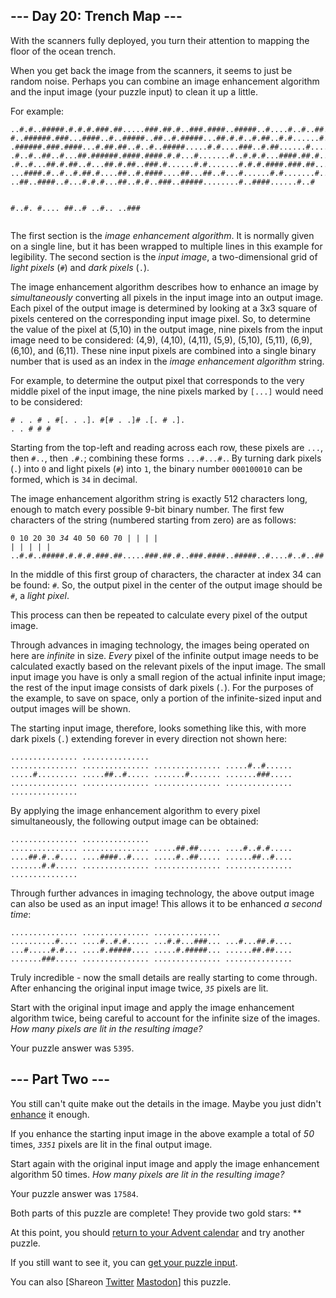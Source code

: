 <main>
  <article class="day-desc">
    <h2>--- Day 20: Trench Map ---</h2>
    <p>With the scanners fully deployed, you turn their attention to mapping the floor of the ocean trench.</p>
    <p>When you get back the image from the scanners, it seems to just be random noise. Perhaps you can combine an image
      enhancement algorithm and the input image (your puzzle input) to clean it up a little.</p>
    <p>For example:</p>
    <pre><code>..#.#..#####.#.#.#.###.##.....###.##.#..###.####..#####..#....#..#..##..##
#..######.###...####..#..#####..##..#.#####...##.#.#..#.##..#.#......#.###
.######.###.####...#.##.##..#..#..#####.....#.#....###..#.##......#.....#.
.#..#..##..#...##.######.####.####.#.#...#.......#..#.#.#...####.##.#.....
.#..#...##.#.##..#...##.#.##..###.#......#.#.......#.#.#.####.###.##...#..
...####.#..#..#.##.#....##..#.####....##...##..#...#......#.#.......#.....
..##..####..#...#.#.#...##..#.#..###..#####........#..####......#..#

#..#.
#....
##..#
..#..
..###
</code></pre>
    <p>The first section is the <em>image enhancement algorithm</em>. It is normally given on a single line, but it has
      been wrapped to multiple lines in this example for legibility. The second section is the <em>input image</em>, a
      two-dimensional grid of <em>light pixels</em> (<code>#</code>) and <em>dark pixels</em> (<code>.</code>).</p>
    <p>The image enhancement algorithm describes how to enhance an image by <em>simultaneously</em> converting all
      pixels in the input image into an output image. Each pixel of the output image is determined by looking at a 3x3
      square of pixels centered on the corresponding input image pixel. So, to determine the value of the pixel at
      (5,10) in the output image, nine pixels from the input image need to be considered: (4,9), (4,10), (4,11), (5,9),
      (5,10), (5,11), (6,9), (6,10), and (6,11). These nine input pixels are combined into a single binary number that
      is used as an index in the <em>image enhancement algorithm</em> string.</p>
    <p>For example, to determine the output pixel that corresponds to the very middle pixel of the input image, the nine
      pixels marked by <code>[...]</code> would need to be considered:</p>
    <pre><code># . . # .
#[. . .].
#[# . .]#
.[. # .].
. . # # #
</code></pre>
    <p>Starting from the top-left and reading across each row, these pixels are <code>...</code>, then <code>#..</code>,
      then <code>.#.</code>; combining these forms <code>...#...#.</code>. By turning dark pixels (<code>.</code>) into
      <code>0</code> and light pixels (<code>#</code>) into <code>1</code>, the binary number <code>000100010</code> can
      be formed, which is <code>34</code> in decimal.</p>
    <p>The image enhancement algorithm string is exactly 512 characters long, enough to match every possible 9-bit
      binary number. The first few characters of the string (numbered starting from zero) are as follows:</p>
    <pre><code>0         10        20        30  <em>34</em>    40        50        60        70
|         |         |         |   <em>|</em>     |         |         |         |
..#.#..#####.#.#.#.###.##.....###.<em>#</em>#.#..###.####..#####..#....#..#..##..##
</code></pre>
    <p>In the middle of this first group of characters, the character at index 34 can be found: <code>#</code>. So, the
      output pixel in the center of the output image should be <code>#</code>, a <em>light pixel</em>.</p>
    <p>This process can then be repeated to calculate every pixel of the output image.</p>
    <p>Through advances in imaging technology, the images being operated on here are <em>infinite</em> in size.
      <em>Every</em> pixel of the infinite output image needs to be calculated exactly based on the relevant pixels of
      the input image. The small input image you have is only a small region of the actual infinite input image; the
      rest of the input image consists of dark pixels (<code>.</code>). For the purposes of the example, to save on
      space, only a portion of the infinite-sized input and output images will be shown.</p>
    <p>The starting input image, therefore, looks something like this, with more dark pixels (<code>.</code>) extending
      forever in every direction not shown here:</p>
    <pre><code>...............
...............
...............
...............
...............
.....#..#......
.....#.........
.....##..#.....
.......#.......
.......###.....
...............
...............
...............
...............
...............
</code></pre>
    <p>By applying the image enhancement algorithm to every pixel simultaneously, the following output image can be
      obtained:</p>
    <pre><code>...............
...............
...............
...............
.....##.##.....
....#..#.#.....
....##.#..#....
....####..#....
.....#..##.....
......##..#....
.......#.#.....
...............
...............
...............
...............
</code></pre>
    <p>Through further advances in imaging technology, the above output image can also be used as an input image! This
      allows it to be enhanced <em>a second time</em>:</p>
    <pre><code>...............
...............
...............
..........#....
....#..#.#.....
...#.#...###...
...#...##.#....
...#.....#.#...
....#.#####....
.....#.#####...
......##.##....
.......###.....
...............
...............
...............
</code></pre>
    <p>Truly incredible - now the small details are really starting to come through. After enhancing the original input
      image twice, <code><em>35</em></code> pixels are lit.</p>
    <p>Start with the original input image and apply the image enhancement algorithm twice, being careful to account for
      the infinite size of the images. <em>How many pixels are lit in the resulting image?</em></p>
  </article>
  <p>Your puzzle answer was <code>5395</code>.</p>
  <article class="day-desc">
    <h2 id="part2">--- Part Two ---</h2>
    <p>You still can't quite make out the details in the image. Maybe you just didn't <a
        href="https://en.wikipedia.org/wiki/Kernel_(image_processing)" target="_blank">enhance</a> it <span
        title="Yeah, that's definitely the problem.">enough</span>.</p>
    <p>If you enhance the starting input image in the above example a total of <em>50</em> times,
      <code><em>3351</em></code> pixels are lit in the final output image.</p>
    <p>Start again with the original input image and apply the image enhancement algorithm 50 times. <em>How many pixels
        are lit in the resulting image?</em></p>
  </article>
  <p>Your puzzle answer was <code>17584</code>.</p>
  <p class="day-success">Both parts of this puzzle are complete! They provide two gold stars: **</p>
  <p>At this point, you should <a href="/2021">return to your Advent calendar</a> and try another puzzle.</p>
  <p>If you still want to see it, you can <a href="20/input" target="_blank">get your puzzle input</a>.</p>
  <p>You can also <span class="share">[Share<span class="share-content">on
        <a href="https://twitter.com/intent/tweet?text=I%27ve+completed+%22Trench+Map%22+%2D+Day+20+%2D+Advent+of+Code+2021&amp;url=https%3A%2F%2Fadventofcode%2Ecom%2F2021%2Fday%2F20&amp;related=ericwastl&amp;hashtags=AdventOfCode"
          target="_blank">Twitter</a>
        <a href="javascript:void(0);"
          onclick="var mastodon_instance=prompt('Mastodon Instance / Server Name?'); if(typeof mastodon_instance==='string' && mastodon_instance.length){this.href='https://'+mastodon_instance+'/share?text=I%27ve+completed+%22Trench+Map%22+%2D+Day+20+%2D+Advent+of+Code+2021+%23AdventOfCode+https%3A%2F%2Fadventofcode%2Ecom%2F2021%2Fday%2F20'}else{return false;}"
          target="_blank">Mastodon</a></span>]</span> this puzzle.</p>
</main>